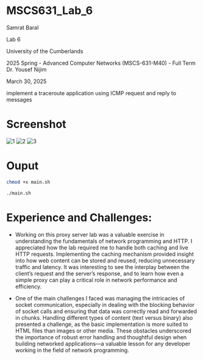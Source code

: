 # MSCS631_Lab_6
Samrat Baral

Lab 6

University of the Cumberlands

2025 Spring - Advanced Computer Networks (MSCS-631-M40) - Full Term
Dr. Yousef Nijim

March 30, 2025

implement a traceroute application using ICMP request and reply to messages
# Screenshot
![1](/screeenshots/Capture-1.png)
![2](/screeenshots/Capture-2.png)
![3](screeenshots/Capture-3.png)

# Ouput 
```bash
chmod +x main.sh
```

```bash
./main.sh

```
# Experience and Challenges:
- Working on this proxy server lab was a valuable exercise in understanding the fundamentals of network programming and HTTP. I appreciated how the lab required me to handle both caching and live HTTP requests. Implementing the caching mechanism provided insight into how web content can be stored and reused, reducing unnecessary traffic and latency. It was interesting to see the interplay between the client’s request and the server’s response, and to learn how even a simple proxy can play a critical role in network performance and efficiency.

- One of the main challenges I faced was managing the intricacies of socket communication, especially in dealing with the blocking behavior of socket calls and ensuring that data was correctly read and forwarded in chunks. Handling different types of content (text versus binary) also presented a challenge, as the basic implementation is more suited to HTML files than images or other media. These obstacles underscored the importance of robust error handling and thoughtful design when building networked applications—a valuable lesson for any developer working in the field of network programming.
